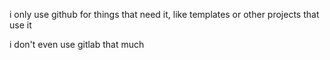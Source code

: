 i only use github for things that need it, like templates or other projects that use it

i don't even use gitlab that much
